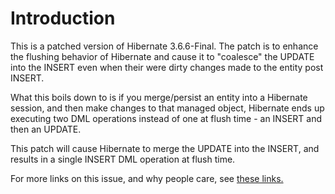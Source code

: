 
# Introduction

This is a patched version of Hibernate 3.6.6-Final. The patch is to enhance the
flushing behavior of Hibernate and cause it to "coalesce" the UPDATE into the 
INSERT even when their were dirty changes made to the entity post INSERT.

What this boils down to is if you merge/persist an entity into a Hibernate session,
and then make changes to that managed object, Hibernate ends up executing two 
DML operations instead of one at flush time - an INSERT and then an UPDATE.

This patch will cause Hibernate to merge the UPDATE into the INSERT, and results
in a single INSERT DML operation at flush time.

For more links on this issue, and why people care, see [these links.](http://delicious.com/sfraser/coalesce)
